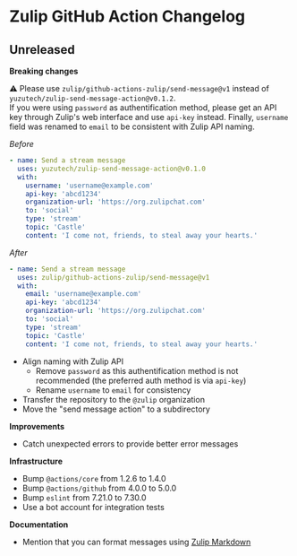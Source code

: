# Zulip GitHub Action Changelog

## Unreleased

**Breaking changes**

⚠️ Please use `zulip/github-actions-zulip/send-message@v1` instead of `yuzutech/zulip-send-message-action@v0.1.2`.  
If you were using `password` as authentification method, please get an API key through Zulip's web interface and use `api-key` instead.
Finally, `username` field was renamed to `email` to be consistent with Zulip API naming.

_Before_

```yml
- name: Send a stream message
  uses: yuzutech/zulip-send-message-action@v0.1.0
  with:
    username: 'username@example.com'
    api-key: 'abcd1234'
    organization-url: 'https://org.zulipchat.com'
    to: 'social'
    type: 'stream'
    topic: 'Castle'
    content: 'I come not, friends, to steal away your hearts.'
```

_After_

```yml
- name: Send a stream message
  uses: zulip/github-actions-zulip/send-message@v1
  with:
    email: 'username@example.com'
    api-key: 'abcd1234'
    organization-url: 'https://org.zulipchat.com'
    to: 'social'
    type: 'stream'
    topic: 'Castle'
    content: 'I come not, friends, to steal away your hearts.'
```

- Align naming with Zulip API
   * Remove `password` as this authentification method is not recommended (the preferred auth method is via `api-key`)
   * Rename `username` to `email` for consistency
- Transfer the repository to the `@zulip` organization
- Move the "send message action" to a subdirectory

**Improvements**

- Catch unexpected errors to provide better error messages

**Infrastructure**

- Bump `@actions/core` from 1.2.6 to 1.4.0
- Bump `@actions/github` from 4.0.0 to 5.0.0
- Bump `eslint` from 7.21.0 to 7.30.0
- Use a bot account for integration tests

**Documentation**

- Mention that you can format messages using [Zulip Markdown](https://zulip.com/help/format-your-message-using-markdown)
